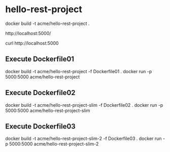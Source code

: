# hello-rest-project

docker build -t acme/hello-rest-project .



http://localhost:5000/

curl http://localhost:5000

## Execute Dockerfile01

docker build -t acme/hello-rest-project -f Dockerfile01 .
docker run -p 5000:5000 acme/hello-rest-project

## Execute Dockerfile02

docker build -t acme/hello-rest-project-slim -f Dockerfile02 .
docker run -p 5000:5000 acme/hello-rest-project-slim

## Execute Dockerfile03

docker build -t acme/hello-rest-project-slim-2 -f Dockerfile03 .
docker run -p 5000:5000 acme/hello-rest-project-slim-2